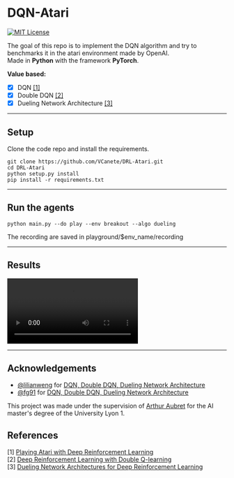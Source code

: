 # DQN-Atari

[![MIT License](https://img.shields.io/badge/license-MIT-blue.svg)](LICENSE)

The goal of this repo is to implement the DQN algorithm and try to benchmarks it in the atari environment made by OpenAI.  
Made in **Python** with the framework **PyTorch**.

**Value based:** 
- [x] DQN [[1]](#references)
- [x] Double DQN [[2]](#references)
- [x] Dueling Network Architecture [[3]](#references)

----------------
## Setup 


Clone the code repo and install the requirements.

```
git clone https://github.com/VCanete/DRL-Atari.git
cd DRL-Atari
python setup.py install
pip install -r requirements.txt
```
----------------
## Run the agents

```
python main.py --do play --env breakout --algo dueling
```

The recording are saved in playground/$env_name/recording


----------------
## Results

![Video](https://github.com/valentin-cnt/dqn-atari/blob/56ca97564fc3cfcbf49f527b748094d34bd6beae/results/openaigym.video.0.8356.video000000.mp4)

----------------
## Acknowledgements


- [@lilianweng](https://github.com/lilianweng) for [DQN, Double DQN, Dueling Network Architecture](https://lilianweng.github.io/lil-log/2018/05/05/implementing-deep-reinforcement-learning-models.html)
- [@fg91](https://github.com/fg91) for [DQN, Double DQN, Dueling Network Architecture](https://github.com/fg91/Deep-Q-Learning)
  


This project was made under the supervision of [Arthur Aubret](https://github.com/Aubret) for the AI master's degree of the University Lyon 1.


References
----------

[1] [Playing Atari with Deep Reinforcement Learning](http://arxiv.org/abs/1312.5602)  
[2] [Deep Reinforcement Learning with Double Q-learning](http://arxiv.org/abs/1509.06461)  
[3] [Dueling Network Architectures for Deep Reinforcement Learning](http://arxiv.org/abs/1511.06581)  
